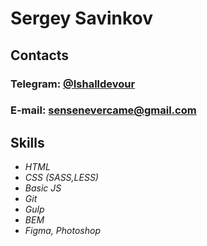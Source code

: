 # Sergey Savinkov

## Contacts

### Telegram: [@Ishalldevour](https://t.me/Ishalldevour)

### E-mail: <sensenevercame@gmail.com>

## Skills

- _HTML_
- _CSS (SASS,LESS)_
- _Basic JS_
- _Git_
- _Gulp_
- _BEM_
- _Figma, Photoshop_
